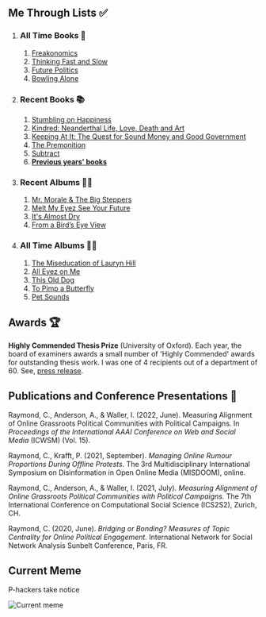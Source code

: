 ## Me Through Lists ✅
1. ### All Time Books 📖
   1. [Freakonomics](https://www.nytimes.com/2005/05/15/books/review/freakonomics-everything-he-always-wanted-to-know.html)
   2. [Thinking Fast and Slow](https://www.nytimes.com/2011/11/27/books/review/thinking-fast-and-slow-by-daniel-kahneman-book-review.html)
   3. [Future Politics](https://www.nytimes.com/2018/12/04/opinion/chatbots-ai-democracy-free-speech.html)
   4. [Bowling Alone](https://www.nytimes.com/2000/05/06/arts/lonely-bowlers-unite-mend-social-fabric-political-scientist-renews-his-alarm.html)
2. ### Recent Books 📚
   1. [Stumbling on Happiness](https://www.nytimes.com/2006/05/07/books/review/07stossell.html)
   2. [Kindred: Neanderthal Life, Love, Death and Art](https://www.npr.org/2020/10/27/927772107/kindred-dismantles-simplistic-views-of-neanderthals)
   3. [Keeping At It: The Quest for Sound Money and Good Government](https://www.washingtonpost.com/outlook/a-former-fed-chiefs-reproaches-of-irresponsible-financial-management/2018/12/07/83001a50-f4d3-11e8-aeea-b85fd44449f5_story.html)
   4. [The Premonition](https://www.nytimes.com/2021/05/03/books/review-premonition-pandemic-michael-lewis.html)
   5. [Subtract](https://www.harvard.com/book/subtract/)
   6. **[Previous years' books](/about/booklist/)**
3. ### Recent Albums 👨‍🎤
   1. [Mr. Morale & The Big Steppers](https://pitchfork.com/reviews/albums/kendrick-lamar-mr-morale-and-the-big-steppers/)
   2. [Melt My Eyez See Your Future](https://pitchfork.com/reviews/albums/denzel-curry-melt-my-eyez-see-your-future/)
   3. [It's Almost Dry](https://pitchfork.com/reviews/albums/pusha-t-its-almost-dry/)
   4. [From a Bird’s Eye View](https://pitchfork.com/reviews/albums/cordae-from-a-birds-eye-view/)
4. ### All Time Albums 💃🕺
   1. [The Miseducation of Lauryn Hill](https://pitchfork.com/reviews/albums/22035-the-miseducation-of-lauryn-hill/)
   2. [All Eyez on Me](https://pitchfork.com/reviews/albums/2pac-all-eyez-on-me/)
   3. [This Old Dog](https://pitchfork.com/reviews/albums/23125-this-old-dog/)
   4. [To Pimp a Butterfly](https://pitchfork.com/reviews/albums/20390-to-pimp-a-butterfly/)
   5. [Pet Sounds](https://pitchfork.com/reviews/albums/9371-pet-sounds-40th-anniversary/)

## Awards 🏆

**Highly Commended Thesis Prize** (University of Oxford). Each year, the board of examiners awards a small number of 'Highly Commended' awards for outstanding thesis work. I was one of 4 recipients out of a department of 60. See, [press release](https://www.oii.ox.ac.uk/news-events/news/introducing-the-2021-msc-thesis-prize-winners/).

## Publications and Conference Presentations 📝

Raymond, C., Anderson, A., & Waller, I. (2022, June). Measuring Alignment of Online Grassroots Political Communities with Political Campaigns. In *Proceedings of the International AAAI Conference on Web and Social Media* (ICWSM) (Vol. 15).

Raymond, C., Krafft, P. (2021, September). *Managing Online Rumour Proportions During Offline Protests.* The 3rd Multidisciplinary International Symposium on Disinformation in Open Online Media (MISDOOM), online.

Raymond, C., Anderson, A., & Waller, I. (2021, July). *Measuring Alignment of Online Grassroots Political Communities with Political Campaigns.* The 7th International Conference on Computational Social Science (ICS2S2), Zurich, CH.

Raymond, C. (2020, June). *Bridging or Bonding? Measures of Topic Centrality for Online Political Engagement.* International Network for Social Network Analysis Sunbelt Conference, Paris, FR.

## Current Meme

P-hackers take notice

![![Current meme](content/about/current-meme.png)](content/about/current-df.webp)